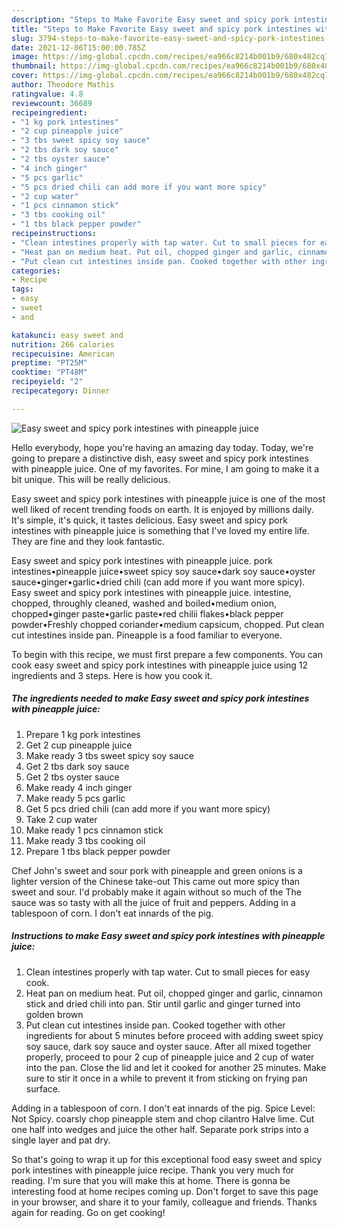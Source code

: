 ```yaml
---
description: "Steps to Make Favorite Easy sweet and spicy pork intestines with pineapple juice"
title: "Steps to Make Favorite Easy sweet and spicy pork intestines with pineapple juice"
slug: 3794-steps-to-make-favorite-easy-sweet-and-spicy-pork-intestines-with-pineapple-juice
date: 2021-12-06T15:00:00.785Z
image: https://img-global.cpcdn.com/recipes/ea966c8214b001b9/680x482cq70/easy-sweet-and-spicy-pork-intestines-with-pineapple-juice-recipe-main-photo.jpg
thumbnail: https://img-global.cpcdn.com/recipes/ea966c8214b001b9/680x482cq70/easy-sweet-and-spicy-pork-intestines-with-pineapple-juice-recipe-main-photo.jpg
cover: https://img-global.cpcdn.com/recipes/ea966c8214b001b9/680x482cq70/easy-sweet-and-spicy-pork-intestines-with-pineapple-juice-recipe-main-photo.jpg
author: Theodore Mathis
ratingvalue: 4.8
reviewcount: 36689
recipeingredient:
- "1 kg pork intestines"
- "2 cup pineapple juice"
- "3 tbs sweet spicy soy sauce"
- "2 tbs dark soy sauce"
- "2 tbs oyster sauce"
- "4 inch ginger"
- "5 pcs garlic"
- "5 pcs dried chili can add more if you want more spicy"
- "2 cup water"
- "1 pcs cinnamon stick"
- "3 tbs cooking oil"
- "1 tbs black pepper powder"
recipeinstructions:
- "Clean intestines properly with tap water. Cut to small pieces for easy cook."
- "Heat pan on medium heat. Put oil, chopped ginger and garlic, cinnamon stick and dried chili into pan. Stir until garlic and ginger turned into golden brown"
- "Put clean cut intestines inside pan. Cooked together with other ingredients for about 5 minutes before proceed with adding sweet spicy soy sauce, dark soy sauce and oyster sauce. After all mixed together properly, proceed to pour 2 cup of pineapple juice and 2 cup of water into the pan. Close the lid and let it cooked for another 25 minutes. Make sure to stir it once in a while to prevent it from sticking on frying pan surface."
categories:
- Recipe
tags:
- easy
- sweet
- and

katakunci: easy sweet and 
nutrition: 266 calories
recipecuisine: American
preptime: "PT25M"
cooktime: "PT48M"
recipeyield: "2"
recipecategory: Dinner

---
```



![Easy sweet and spicy pork intestines with pineapple juice](https://img-global.cpcdn.com/recipes/ea966c8214b001b9/680x482cq70/easy-sweet-and-spicy-pork-intestines-with-pineapple-juice-recipe-main-photo.jpg)

Hello everybody, hope you're having an amazing day today. Today, we're going to prepare a distinctive dish, easy sweet and spicy pork intestines with pineapple juice. One of my favorites. For mine, I am going to make it a bit unique. This will be really delicious.

Easy sweet and spicy pork intestines with pineapple juice is one of the most well liked of recent trending foods on earth. It is enjoyed by millions daily. It's simple, it's quick, it tastes delicious. Easy sweet and spicy pork intestines with pineapple juice is something that I've loved my entire life. They are fine and they look fantastic.

Easy sweet and spicy pork intestines with pineapple juice. pork intestines•pineapple juice•sweet spicy soy sauce•dark soy sauce•oyster sauce•ginger•garlic•dried chili (can add more if you want more spicy). Easy sweet and spicy pork intestines with pineapple juice. intestine, chopped, throughly cleaned, washed and boiled•medium onion, chopped•ginger paste•garlic paste•red chilii flakes•black pepper powder•Freshly chopped coriander•medium capsicum, chopped. Put clean cut intestines inside pan. Pineapple is a food familiar to everyone.


To begin with this recipe, we must first prepare a few components. You can cook easy sweet and spicy pork intestines with pineapple juice using 12 ingredients and 3 steps. Here is how you cook it.

<!--inarticleads1-->

##### The ingredients needed to make Easy sweet and spicy pork intestines with pineapple juice:

1. Prepare 1 kg pork intestines
1. Get 2 cup pineapple juice
1. Make ready 3 tbs sweet spicy soy sauce
1. Get 2 tbs dark soy sauce
1. Get 2 tbs oyster sauce
1. Make ready 4 inch ginger
1. Make ready 5 pcs garlic
1. Get 5 pcs dried chili (can add more if you want more spicy)
1. Take 2 cup water
1. Make ready 1 pcs cinnamon stick
1. Make ready 3 tbs cooking oil
1. Prepare 1 tbs black pepper powder


Chef John&#39;s sweet and sour pork with pineapple and green onions is a lighter version of the Chinese take-out This came out more spicy than sweet and sour. I&#39;d probably make it again without so much of the The sauce was so tasty with all the juice of fruit and peppers. Adding in a tablespoon of corn. I don&#39;t eat innards of the pig. 

<!--inarticleads2-->

##### Instructions to make Easy sweet and spicy pork intestines with pineapple juice:

1. Clean intestines properly with tap water. Cut to small pieces for easy cook.
1. Heat pan on medium heat. Put oil, chopped ginger and garlic, cinnamon stick and dried chili into pan. Stir until garlic and ginger turned into golden brown
1. Put clean cut intestines inside pan. Cooked together with other ingredients for about 5 minutes before proceed with adding sweet spicy soy sauce, dark soy sauce and oyster sauce. After all mixed together properly, proceed to pour 2 cup of pineapple juice and 2 cup of water into the pan. Close the lid and let it cooked for another 25 minutes. Make sure to stir it once in a while to prevent it from sticking on frying pan surface.


Adding in a tablespoon of corn. I don&#39;t eat innards of the pig. Spice Level: Not Spicy. coarsly chop pineapple stem and chop cilantro Halve lime. Cut one half into wedges and juice the other half. Separate pork strips into a single layer and pat dry. 

So that's going to wrap it up for this exceptional food easy sweet and spicy pork intestines with pineapple juice recipe. Thank you very much for reading. I'm sure that you will make this at home. There is gonna be interesting food at home recipes coming up. Don't forget to save this page in your browser, and share it to your family, colleague and friends. Thanks again for reading. Go on get cooking!
